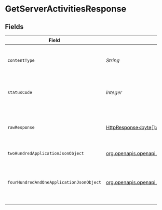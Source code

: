 # GetServerActivitiesResponse


## Fields

| Field                                                                                                                                                    | Type                                                                                                                                                     | Required                                                                                                                                                 | Description                                                                                                                                              |
| -------------------------------------------------------------------------------------------------------------------------------------------------------- | -------------------------------------------------------------------------------------------------------------------------------------------------------- | -------------------------------------------------------------------------------------------------------------------------------------------------------- | -------------------------------------------------------------------------------------------------------------------------------------------------------- |
| `contentType`                                                                                                                                            | *String*                                                                                                                                                 | :heavy_check_mark:                                                                                                                                       | HTTP response content type for this operation                                                                                                            |
| `statusCode`                                                                                                                                             | *Integer*                                                                                                                                                | :heavy_check_mark:                                                                                                                                       | HTTP response status code for this operation                                                                                                             |
| `rawResponse`                                                                                                                                            | [HttpResponse<byte[]>](https://docs.oracle.com/en/java/javase/11/docs/api/java.net.http/java/net/http/HttpResponse.html)                                 | :heavy_check_mark:                                                                                                                                       | Raw HTTP response; suitable for custom response parsing                                                                                                  |
| `twoHundredApplicationJsonObject`                                                                                                                        | [org.openapis.openapi.models.operations.GetServerActivitiesResponseBody](../../models/operations/GetServerActivitiesResponseBody.md)                     | :heavy_minus_sign:                                                                                                                                       | The Server Activities                                                                                                                                    |
| `fourHundredAndOneApplicationJsonObject`                                                                                                                 | [org.openapis.openapi.models.operations.GetServerActivitiesActivitiesResponseBody](../../models/operations/GetServerActivitiesActivitiesResponseBody.md) | :heavy_minus_sign:                                                                                                                                       | Unauthorized - Returned if the X-Plex-Token is missing from the header or query.                                                                         |